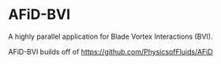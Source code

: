 # AFiD-BVI
A highly parallel application for Blade Vortex Interactions (BVI). 

AFiD-BVI builds off of https://github.com/PhysicsofFluids/AFiD
